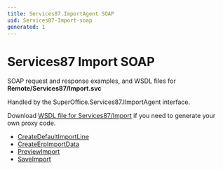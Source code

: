 ```yaml
---
title: Services87.ImportAgent SOAP
uid: Services87-Import-soap
generated: 1
---
```


# Services87 Import SOAP

SOAP request and response examples, and WSDL files for **Remote/Services87/Import.svc**

Handled by the <see cref="T:SuperOffice.Services87.IImportAgent">SuperOffice.Services87.IImportAgent</see> interface.

Download [WSDL file for Services87/Import](../Services87-Import.md) if you need to generate your own proxy code.

* [CreateDefaultImportLine](CreateDefaultImportLine.md)
* [CreateErpImportData](CreateErpImportData.md)
* [PreviewImport](PreviewImport.md)
* [SaveImport](SaveImport.md)
